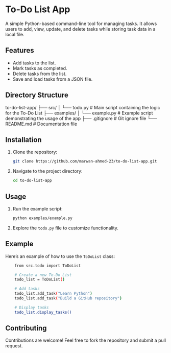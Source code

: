 # To-Do List App

A simple Python-based command-line tool for managing tasks. It allows users to add, view, update, and delete tasks while storing task data in a local file.

## Features
- Add tasks to the list.
- Mark tasks as completed.
- Delete tasks from the list.
- Save and load tasks from a JSON file.

## Directory Structure

to-do-list-app/
├── src/
│   └── todo.py          # Main script containing the logic for the To-Do List
├── examples/
│   └── example.py       # Example script demonstrating the usage of the app
├── .gitignore           # Git ignore file
└── README.md            # Documentation file


## Installation

1. Clone the repository:

    ```bash
    git clone https://github.com/marwan-ahmed-23/to-do-list-app.git
    ```

2. Navigate to the project directory:

    ```bash
    cd to-do-list-app
    ```

## Usage

1. Run the example script:

    ```bash
    python examples/example.py
    ```

2. Explore the `todo.py` file to customize functionality.

## Example

Here’s an example of how to use the `ToDoList` class:

```bash
    from src.todo import ToDoList

    # Create a new To-Do List
    todo_list = ToDoList()

    # Add tasks
    todo_list.add_task("Learn Python")
    todo_list.add_task("Build a GitHub repository")

    # Display tasks
    todo_list.display_tasks()
```

## Contributing

Contributions are welcome! Feel free to fork the repository and submit a pull request.


